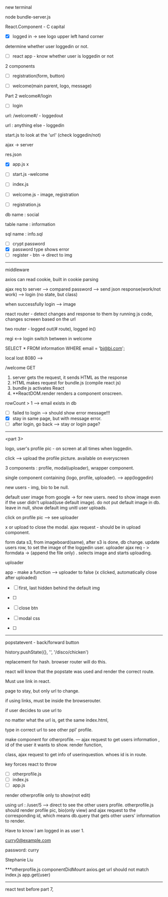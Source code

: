 new terminal

node bundle-server.js

React.Component - C capital

- [x] logged in -> see logo upper left hand corner

determine whether user loggedin or not.

- [ ] react app - know whether user is loggedin or not

2 components

- [ ] registration(form, button)
- [ ]  welcome(main parent, logo, message)



Part 2 welcome#/login

- [ ] login 

  

url: /welcome#/ - loggedout

url : anything else - loggedin

start.js to look at the 'url' (check loggedin/not)

ajax -> server 

res.json 



- [x] app.js x
- [ ] start.js -welcome
- [ ] index.js 
- [ ] welcome.js - image, registration
- [ ] registration.js



db name : social

table name : information

sql name : info.sql

- [ ] crypt password
- [x] password type shows error
- [ ] register - btn -> direct to img

--------

middleware 

axios can read cookie, built in cookie parsing

ajax req to server —> compared password —> send json response(work/not work) —> login (no state, but class)

when successfully login —> image

react router - detect changes and response to them by running js code, changes screeen based on the url

two router - logged out(# route), logged in()

regi <—> login switch between in welcome

<db>

SELECT * FROM information WHERE email = 'bj@bj.com';

local lost 8080 —> 

/welcome GET 

1. server gets the request, it sends HTML as the response
2. HTML makes request for bundle.js (compile react js)
3. bundle js activates React
4. **ReactDOM.render renders a component onscreen.



rowCount > 1 —> email exists in db

- [ ] failed to login —> should show error message!!!
- [x] stay in same page, but with message error.
- [ ] after login, go back —> stay or login page?

-------------

<part 3>

logo, user's profile pic - on screen at all times when loggedin.

click —> upload the profile picture. available on everyscreen

3 components : profile, modal(uploader), wrapper component.

single component containing (logo, profile, uploader). —> app(loggedin)

new users - img, bio to be null. 

default user image from google -> for new users. need to show image even if the user didn't upload(use default image). do not put default image in db. leave in null, show default img unitl user uploads.

click on profile pic —> see uploader

x or upload to close the modal. ajax request - should be in upload component.

form data s3, from imageboard(same), after s3 is done, db change. update users row, to set the image of the loggedin user. uploader ajax req - > formdata -> (append the file only) . selects image and starts uploading. 

uploader 

app  - make a function --> uploader to false (x clicked, automatically close after uploaded)

- [ ] first, last hidden behind the default img
- [ ] 

- [ ] close btn
- [ ] modal css
- [ ] 

---------

<part5>

popstatevent - back/forward button 

history.pushState({}, '', '/disco/chicken')

replacement for hash. browser router will do this. 

react will know that the popstate was used and render the correct route. 

Must use link in react. 

page to stay, but only url to change. 

if using links, must be inside the browserouter. 

if user decides to use url to 

no matter what the url is, get the same index.html,

type in correct url to see other ppl' profile.

make component for otherprofile. — ajax request to get users information , id of the user it wants to show. render function, 

class, ajax request to get info of userinquestion. whoes id is in route. 

key forces react to throw 

- [ ] otherprofile.js
- [ ] index.js
- [ ] app.js

render otherprofile only to show(not edit) 

using url : /user/5 —> direct to see the other users profile. otherprofile.js should render profile pic, bio(only view) and ajax request to the corresponding id, which means db.query that gets other users' information to render.

Have to know I am logged in as user 1.

curry0@example.com

password: curry

 Stephanie Liu



***otherprofile.js componentDidMount axios.get url should not match index.js app.get(user)

-------

<Jest>

react test before part 7, 





































